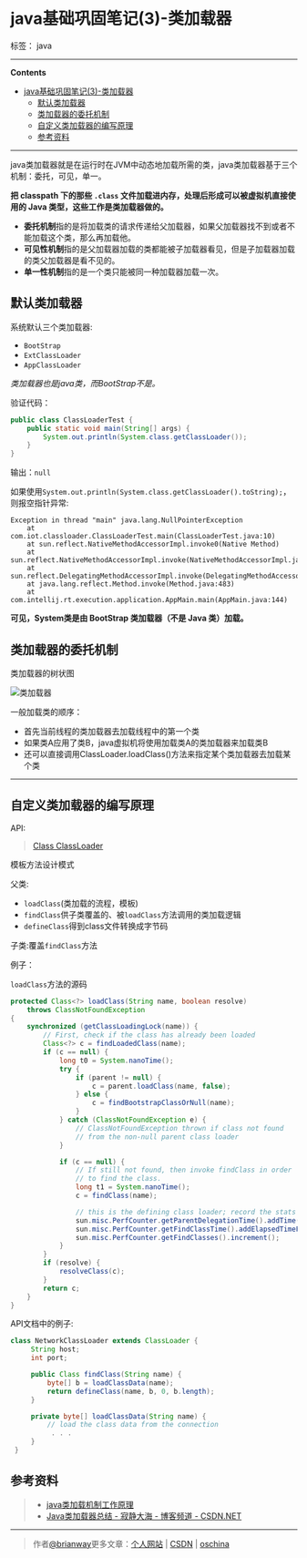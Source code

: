 # java基础巩固笔记(3)-类加载器

标签： java

---

**Contents**

-   [java基础巩固笔记(3)-类加载器](#java基础巩固笔记3-类加载器)
    -   [默认类加载器](#默认类加载器)
    -   [类加载器的委托机制](#类加载器的委托机制)
    -   [自定义类加载器的编写原理](#自定义类加载器的编写原理)
    -   [参考资料](#参考资料)

---

java类加载器就是在运行时在JVM中动态地加载所需的类，java类加载器基于三个机制：委托，可见，单一。

**把 classpath 下的那些 `.class` 文件加载进内存，处理后形成可以被虚拟机直接使用的 Java 类型，这些工作是类加载器做的。**

-   **委托机制**指的是将加载类的请求传递给父加载器，如果父加载器找不到或者不能加载这个类，那么再加载他。
-   **可见性机制**指的是父加载器加载的类都能被子加载器看见，但是子加载器加载的类父加载器是看不见的。
-   **单一性机制**指的是一个类只能被同一种加载器加载一次。

## 默认类加载器

系统默认三个类加载器:

-   `BootStrap`
-   `ExtClassLoader`
-   `AppClassLoader`

*类加载器也是java类，而BootStrap不是。*

验证代码：

```java
public class ClassLoaderTest {
    public static void main(String[] args) {
        System.out.println(System.class.getClassLoader());
    }
}
```
输出：`null`

如果使用`System.out.println(System.class.getClassLoader().toString);`，则报空指针异常:

```
Exception in thread "main" java.lang.NullPointerException
	at com.iot.classloader.ClassLoaderTest.main(ClassLoaderTest.java:10)
	at sun.reflect.NativeMethodAccessorImpl.invoke0(Native Method)
	at sun.reflect.NativeMethodAccessorImpl.invoke(NativeMethodAccessorImpl.java:62)
	at sun.reflect.DelegatingMethodAccessorImpl.invoke(DelegatingMethodAccessorImpl.java:43)
	at java.lang.reflect.Method.invoke(Method.java:483)
	at com.intellij.rt.execution.application.AppMain.main(AppMain.java:144)
```

**可见，System类是由 BootStrap 类加载器（不是 Java 类）加载。**

## 类加载器的委托机制

类加载器的树状图

![类加载器](http://7xph6d.com1.z0.glb.clouddn.com/javaSE_%E7%B1%BB%E5%8A%A0%E8%BD%BD%E5%99%A8%E7%BB%93%E6%9E%84%E5%9B%BE.png)


一般加载类的顺序：

-   首先当前线程的类加载器去加载线程中的第一个类
-   如果类A应用了类B，java虚拟机将使用加载类A的类加载器来加载类B
-   还可以直接调用ClassLoader.loadClass()方法来指定某个类加载器去加载某个类

-------------------

## 自定义类加载器的编写原理

API:

>   [Class ClassLoader](https://docs.oracle.com/javase/8/docs/api/index.html?java/lang/ClassLoader.html)

模板方法设计模式

父类:

-   `loadClass`(类加载的流程，模板)
-   `findClass`供子类覆盖的、被`loadClass`方法调用的类加载逻辑
-   `defineClass`得到class文件转换成字节码

子类:覆盖`findClass`方法

例子：

`loadClass`方法的源码

```java
protected Class<?> loadClass(String name, boolean resolve)
    throws ClassNotFoundException
{
    synchronized (getClassLoadingLock(name)) {
        // First, check if the class has already been loaded
        Class<?> c = findLoadedClass(name);
        if (c == null) {
            long t0 = System.nanoTime();
            try {
                if (parent != null) {
                    c = parent.loadClass(name, false);
                } else {
                    c = findBootstrapClassOrNull(name);
                }
            } catch (ClassNotFoundException e) {
                // ClassNotFoundException thrown if class not found
                // from the non-null parent class loader
            }

            if (c == null) {
                // If still not found, then invoke findClass in order
                // to find the class.
                long t1 = System.nanoTime();
                c = findClass(name);

                // this is the defining class loader; record the stats
                sun.misc.PerfCounter.getParentDelegationTime().addTime(t1 - t0);
                sun.misc.PerfCounter.getFindClassTime().addElapsedTimeFrom(t1);
                sun.misc.PerfCounter.getFindClasses().increment();
            }
        }
        if (resolve) {
            resolveClass(c);
        }
        return c;
    }
}
```

API文档中的例子:

```java
class NetworkClassLoader extends ClassLoader {
     String host;
     int port;

     public Class findClass(String name) {
         byte[] b = loadClassData(name);
         return defineClass(name, b, 0, b.length);
     }

     private byte[] loadClassData(String name) {
         // load the class data from the connection
          . . .
     }
 }
```

## 参考资料

>   *   [java类加载机制工作原理](http://ju.outofmemory.cn/entry/142486)
>   *   [Java类加载器总结 - 寂静大海 - 博客频道 - CSDN.NET](http://blog.csdn.net/gjanyanlig/article/details/6818655)

---------

> 作者[@brianway](http://brianway.github.io/)更多文章：[个人网站](http://brianway.github.io/) | [CSDN](http://blog.csdn.net/h3243212/) | [oschina](http://my.oschina.net/brianway)